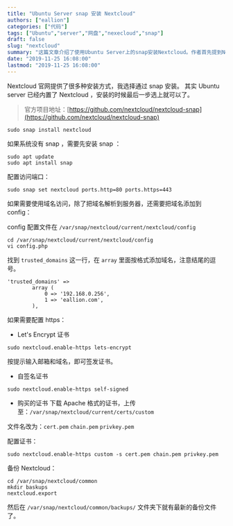 ```yaml
---
title: "Ubuntu Server snap 安装 Nextcloud"
authors: ["eallion"]
categories: ["代码"]
tags: ["Ubuntu","server","网盘","nexecloud","snap"]
draft: false
slug: "nextcloud"
summary: "这篇文章介绍了使用Ubuntu Server上的snap安装Nextcloud。作者首先提到Nextcloud的官方网站提供了多种安装方式，但作者选择使用snap进行安装。同时，作者指出Ubuntu Server已经内置了Nextcloud，只需要在安装时选择进行安装即可。接下来，作者介绍了一些配置步骤，包括安装snap、配置访问端口以及配置域名和https。最后，作者提到了如何备份Nextcloud文件。备份文件可在/var/snap/nextcloud/common/backups/文件夹下找到。"
date: "2019-11-25 16:08:00"
lastmod: "2019-11-25 16:08:00"
---
```


Nextcloud 官网提供了很多种安装方式，我选择通过 snap 安装。
其实 Ubuntu server 已经内置了 Nextcloud ，安装的时候最后一步选上就可以了。

> 官方项目地址：[https://github.com/nextcloud/nextcloud-snap](https://github.com/nextcloud/nextcloud-snap)

```
sudo snap install nextcloud
```

如果系统没有 snap ，需要先安装 snap ：

```
sudo apt update
sudo apt install snap
```

配置访问端口：

```
sudo snap set nextcloud ports.http=80 ports.https=443
```

如果需要使用域名访问，除了把域名解析到服务器，还需要把域名添加到 config：

config 配置文件在 `/var/snap/nextcloud/current/nextcloud/config`

```
cd /var/snap/nextcloud/current/nextcloud/config
vi config.php
```

找到 `trusted_domains` 这一行，在 `array` 里面按格式添加域名，注意结尾的逗号。

```
'trusted_domains' =>
        array (
            0 => '192.168.0.256',
            1 => 'eallion.com',
        ),
```

如果需要配置 https：

- Let's Encrypt 证书

```
sudo nextcloud.enable-https lets-encrypt
```

按提示输入邮箱和域名，即可签发证书。

- 自签名证书

```
sudo nextcloud.enable-https self-signed
```

- 购买的证书
下载 Apache 格式的证书，上传至：`/var/snap/nextcloud/current/certs/custom`

文件名改为：`cert.pem` `chain.pem` `privkey.pem`

配置证书：

```
sudo nextcloud.enable-https custom -s cert.pem chain.pem privkey.pem
```

备份 Nextcloud：

```
cd /var/snap/nextcloud/common
mkdir baskups
nextcloud.export
```

然后在 `/var/snap/nextcloud/common/backups/` 文件夹下就有最新的备份文件了。
